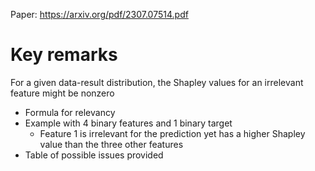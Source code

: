 Paper: https://arxiv.org/pdf/2307.07514.pdf


# Key remarks
For a given data-result distribution, the Shapley values for an irrelevant feature might be nonzero

- Formula for relevancy
- Example with 4 binary features and 1 binary target
	- Feature 1 is irrelevant for the prediction yet has a higher Shapley value than the three other features
- Table of possible issues provided